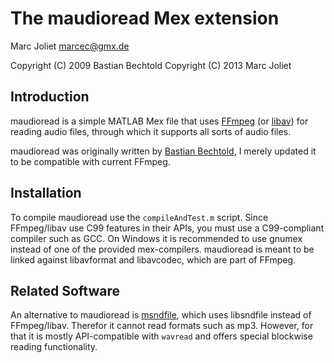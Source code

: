 # The maudioread Mex extension
Marc Joliet <marcec@gmx.de>

Copyright (C) 2009 Bastian Bechtold
Copyright (C) 2013 Marc Joliet

## Introduction

maudioread is a simple MATLAB Mex file that uses [FFmpeg](http://FFmpeg.org/)
(or [libav](http://libav.org/)) for reading audio files, through which it
supports all sorts of audio files.

maudioread was originally written by [Bastian Bechtold](http://bastibe.de/), I
merely updated it to be compatible with current FFmpeg.

## Installation

To compile maudioread use the `compileAndTest.m` script.  Since FFmpeg/libav use
C99 features in their APIs, you must use a C99-compliant compiler such as GCC.
On Windows it is recommended to use gnumex instead of one of the provided
mex-compilers.  maudioread is meant to be linked against libavformat and
libavcodec, which are part of FFmpeg.

## Related Software

An alternative to maudioread is [msndfile](https://github.com/marcecj/msndfile),
which uses libsndfile instead of FFmpeg/libav.  Therefor it cannot read formats
such as mp3.  However, for that it is mostly API-compatible with `wavread` and
offers special blockwise reading functionality.
